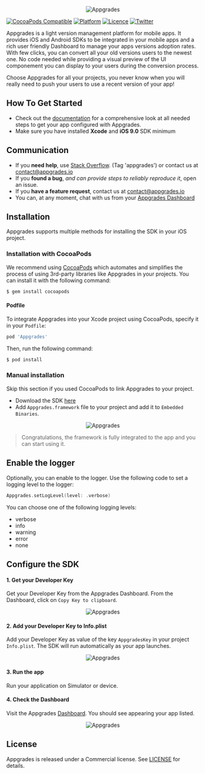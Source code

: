 <p align="center" >
  <img align="center" src="https://appgrades.io/img/dash.png" alt="Appgrades" title="Appgrades">
</p>

[![CocoaPods Compatible](https://cocoapod-badges.herokuapp.com/v/Appgrades/1.1.4/badge.png)](https://cocoadocs.org/docsets/Appgrades)
[![Platform](https://cocoapod-badges.herokuapp.com/p/Appgrades/badge.png)](https://cocoadocs.org/docsets/Appgrades)
[![Licence](https://cocoapod-badges.herokuapp.com/l/Appgrades/badge.svg)](https://dash.appgrades.io/terms)
[![Twitter](https://img.shields.io/badge/twitter-@appgrades_io-blue.svg?style=flat)](https://twitter.com/appgrades_io)

Appgrades is a light version management platform for mobile apps. It provides iOS and Android SDKs to be integrated in your mobile apps and a rich user friendly Dashboard to manage your apps versions adoption rates. With few clicks, you can convert all your old versions users to the newest one. No code needed while providing a visual preview of the UI componement you can display to your users during the conversion process.

Choose Appgrades for all your projects, you never know when you will really need to push your users to use a recent version of your app!

## How To Get Started

- Check out the [documentation](https://docs.appgrades.io) for a comprehensive look at all needed steps to get your app configured with Appgrades.
- Make sure you have installed **Xcode** and **iOS 9.0** SDK minimum 

## Communication

- If you **need help**, use [Stack Overflow](https://stackoverflow.com/questions/tagged/appgrades). (Tag 'appgrades') or contact us at contact@appgrades.io
- If you **found a bug**, _and can provide steps to reliably reproduce it_, open an issue.
- If you **have a feature request**, contact us at contact@appgrades.io
- You can, at any moment, chat with us from your [Appgrades Dashboard](https://dash.appgrades.io)


## Installation
Appgrades supports multiple methods for installing the SDK in your iOS project.

### Installation with CocoaPods

We recommend using [CocoaPods](http://cocoapods.org) which automates and simplifies the process of using 3rd-party libraries like Appgrades in your projects. 
You can install it with the following command:

```bash
$ gem install cocoapods
```

#### Podfile

To integrate Appgrades into your Xcode project using CocoaPods, specify it in your `Podfile`:

```ruby
pod 'Appgrades'
```

Then, run the following command:

```bash
$ pod install
```

### Manual installation

Skip this section if you used CocoaPods to link Appgrades to your project.

- Download the SDK [here](https://docs.appgrades.io/ios/Appgrades-ios.zip)
- Add `Appgrades.framework` file to your project and add it to `Embedded Binaries`.
<p align="center" >
  <img align="center" src="https://docs.appgrades.io/ios/assets/integration.png" alt="Appgrades" title="Manual Installation">
</p>

> Congratulations, the framework is fully integrated to the app and you can start using it.


## Enable the logger

Optionally, you can enable to the logger. Use the following code to set a logging level to the logger:


```swift
Appgrades.setLogLevel(level: .verbose)
```

                  
You can choose one of the following logging levels:

- verbose
- info
- warning
- error
- none

## Configure the SDK
#### 1. Get your Developer Key
Get your Developer Key from the Appgrades Dashboard. From the Dashboard, click on `Copy Key to clipboard`.

<p align="center" >
  <img align="center" src="https://docs.appgrades.io/ios/assets/key.png" alt="Appgrades" title="Get your developer key">
</p>

#### 2. Add your Developer Key to Info.plist
Add your Developer Key as value of the key `AppgradesKey` in your project `Info.plist`. The SDK will run automatically as your app launches.

<p align="center" >
  <img align="center" src="https://docs.appgrades.io/ios/assets/info-plist.png" alt="Appgrades" title="Info.plist">
</p>

#### 3. Run the app
Run your application on Simulator or device.


#### 4. Check the Dashboard
Visit the Appgrades [Dashboard](https://dash.appgrades.io). You should see appearing your app listed.

<p align="center" >
  <img align="center" src="https://docs.appgrades.io/ios/assets/dashboard.png" alt="Appgrades" title="Dashboard">
</p>


## License

Appgrades is released under a Commercial license. See [LICENSE](https://dash.appgrades.io/terms) for details.
